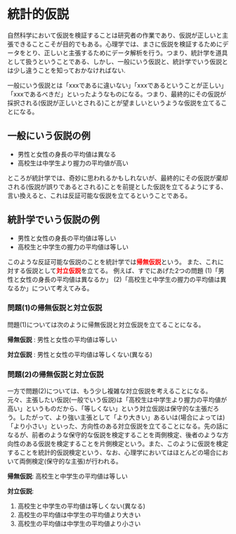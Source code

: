 # 統計的仮説

自然科学において仮説を検証することは研究者の作業であり、仮説が正しいと主張できることこそが目的でもある。心理学では、まさに仮説を検証するためにデータをとり、正しいと主張するためにデータ解析を行う。つまり、統計学を道具として扱うということである、しかし、一般にいう仮説と、統計学でいう仮説とは少し違うことを知っておかなければない.

一般にいう仮説とは「xxxであるに違いない」「xxxであるということが正しい」「xxxであるべきだ」といったようなものになる。つまり、最終的にその仮説が採択される(仮説が正しいとされる)ことが望ましいというような仮説を立てることになる。

## 一般にいう仮説の例

- 男性と女性の身長の平均値は異なる
- 高校生は中学生より握力の平均値が高い

ところが統計学では、奇妙に思われるかもしれないが、最終的にその仮説が棄却される(仮説が誤りであるとされる)ことを前提とした仮説を立てるようにする、言い換えると、これは反証可能な仮説を立てるということである。

## 統計学でいう仮説の例

- 男性と女性の身長の平均値は等しい
- 高校生と中学生の握力の平均値は等しい

このような反証可能な仮説のことを統計学では<font color="red">**帰無仮説**</font>という。
また、これに対する仮説として<font color="red">**対立仮説**</font>を立てる。
例えば、すでにあげた2つの問題
(1)「男性と女性の身長の平均値は異なるか」
(2)「高校生と中学生の握力の平均値は異なるか」について考えてみる。

### 問題(1)の帰無仮説と対立仮説

問題(1)については次のように帰無仮説と対立仮説を立てることになる。

**帰無仮説** : 男性と女性の平均値は等しい

**対立仮説** : 男性と女性の平均値は等しくない(異なる)

### 問題(2)の帰無仮説と対立仮説

一方で問題(2)については、もう少し複雑な対立仮説を考えることになる。
元々、主張したい仮説(一般でいう仮説)は「高校生は中学生より握力の平均値が高い」というものだから、「等しくない」という対立仮説は保守的な主張だろう。したがって、より強い主張として「より大きい」あるいは(場合によっては)「より小さい」といった、方向性のある対立仮説を立てることになる。先の話になるが、前者のような保守的な仮説を検定することを両側検定、後者のような方向性のある仮説を検定することを片側検定という。また、このように仮説を検定することを統計的仮説検定という、なお、心理学においてはほとんどの場合において両側検定(保守的な主張)が行われる。

**帰無仮説**: 高校生と中学生の平均値は等しい

**対立仮説**:

1. 高校生と中学生の平均値は等しくない(異なる)
1. 高校生の平均値は中学生の平均値より大きい
1. 高校生の平均値は中学生の平均値より小さい
